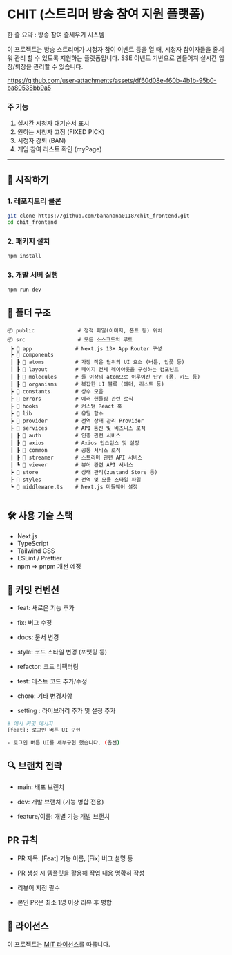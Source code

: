 # CHIT (스트리머 방송 참여 지원 플랫폼)

한 줄 요약 : 방송 참여 줄세우기 시스템

이 프로젝트는 방송 스트리머가 시청자 참여 이벤트 등을 열 때, 시청자 참여자들을 줄세워 관리 할 수 있도록 지원하는 플랫폼입니다.
SSE 이벤트 기반으로 만들어져 실시간 입장/퇴장을 관리할 수 있습니다.


https://github.com/user-attachments/assets/df60d08e-f60b-4b1b-95b0-ba80538bb9a5


### 주 기능

1. 실시간 시청자 대기순서 표시
2. 원하는 시청자 고정 (FIXED PICK)
3. 시청자 강퇴 (BAN)
4. 게임 참여 리스트 확인 (myPage)

---

## 🚀 시작하기

### 1. 레포지토리 클론

```bash
git clone https://github.com/bananana0118/chit_frontend.git
cd chit_frontend
```

### 2. 패키지 설치

```bash
npm install
```

### 3. 개발 서버 실행

```bash
npm run dev
```

## 📁 폴더 구조

```
📦 public              # 정적 파일(이미지, 폰트 등) 위치
📦 src                 # 모든 소스코드의 루트
 ┣ 📂 app              # Next.js 13+ App Router 구성
 ┣ 📂 components
 ┃ ┣ 📂 atoms          # 가장 작은 단위의 UI 요소 (버튼, 인풋 등)
 ┃ ┣ 📂 layout         # 페이지 전체 레이아웃을 구성하는 컴포넌트
 ┃ ┣ 📂 molecules      # 둘 이상의 atom으로 이루어진 단위 (폼, 카드 등)
 ┃ ┣ 📂 organisms      # 복잡한 UI 블록 (헤더, 리스트 등)
 ┣ 📂 constants        # 상수 모음
 ┣ 📂 errors           # 에러 핸들링 관련 로직
 ┣ 📂 hooks            # 커스텀 React 훅
 ┣ 📂 lib              # 유틸 함수
 ┣ 📂 provider         # 전역 상태 관리 Provider
 ┣ 📂 services         # API 통신 및 비즈니스 로직
 ┃ ┣ 📂 auth           # 인증 관련 서비스
 ┃ ┣ 📂 axios          # Axios 인스턴스 및 설정
 ┃ ┣ 📂 common         # 공통 서비스 로직
 ┃ ┣ 📂 streamer       # 스트리머 관련 API 서비스
 ┃ ┗ 📂 viewer         # 뷰어 관련 API 서비스
 ┣ 📂 store            # 상태 관리(zustand Store 등)
 ┣ 📂 styles           # 전역 및 모듈 스타일 파일
 ┗ 📄 middleware.ts    # Next.js 미들웨어 설정


```

## 🛠 사용 기술 스택

- Next.js
- TypeScript
- Tailwind CSS
- ESLint / Prettier
- npm => pnpm 개선 예정

## 📌 커밋 컨벤션

- feat: 새로운 기능 추가

- fix: 버그 수정

- docs: 문서 변경

- style: 코드 스타일 변경 (포맷팅 등)

- refactor: 코드 리팩터링

- test: 테스트 코드 추가/수정

- chore: 기타 변경사항

- setting : 라이브러리 추가 및 설정 추가

```bash
# 예시 커밋 메시지
[feat]: 로그인 버튼 UI 구현

- 로그인 버튼 UI를 세부구현 했습니다. (옵션)
```

## 🔍 브랜치 전략

- main: 배포 브랜치

- dev: 개발 브랜치 (기능 병합 전용)

- feature/이름: 개별 기능 개발 브랜치

## PR 규칙

- PR 제목: [Feat] 기능 이름, [Fix] 버그 설명 등

- PR 생성 시 템플릿을 활용해 작업 내용 명확히 작성

- 리뷰어 지정 필수

- 본인 PR은 최소 1명 이상 리뷰 후 병합

## 📄 라이선스

이 프로젝트는 [MIT 라이선스](./LICENSE)를 따릅니다.
